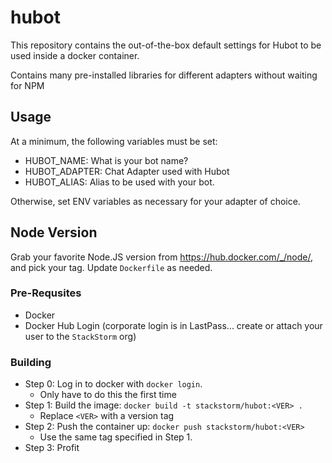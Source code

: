 # hubot

This repository contains the out-of-the-box default settings for Hubot to be used inside a docker container.

Contains many pre-installed libraries for different adapters without waiting for NPM

## Usage

At a minimum, the following variables must be set:

* HUBOT_NAME: What is your bot name?
* HUBOT_ADAPTER: Chat Adapter used with Hubot
* HUBOT_ALIAS: Alias to be used with your bot.

Otherwise, set ENV variables as necessary for your adapter of choice.

## Node Version

Grab your favorite Node.JS version from https://hub.docker.com/_/node/, and pick your tag. Update `Dockerfile`
as needed.

### Pre-Requsites

* Docker
* Docker Hub Login (corporate login is in LastPass... create or attach your user to the `StackStorm` org)

### Building

* Step 0: Log in to docker with `docker login`.
  * Only have to do this the first time
* Step 1: Build the image: `docker build -t stackstorm/hubot:<VER> .`
  * Replace `<VER>` with a version tag
* Step 2: Push the container up: `docker push stackstorm/hubot:<VER>`
  * Use the same tag specified in Step 1.
* Step 3: Profit
